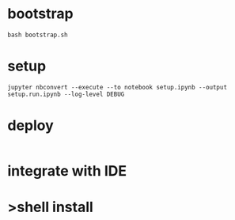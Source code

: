 # bootstrap
```
bash bootstrap.sh
```

# setup
```
jupyter nbconvert --execute --to notebook setup.ipynb --output setup.run.ipynb --log-level DEBUG
```

# deploy
```

```


# integrate with IDE
# >shell install